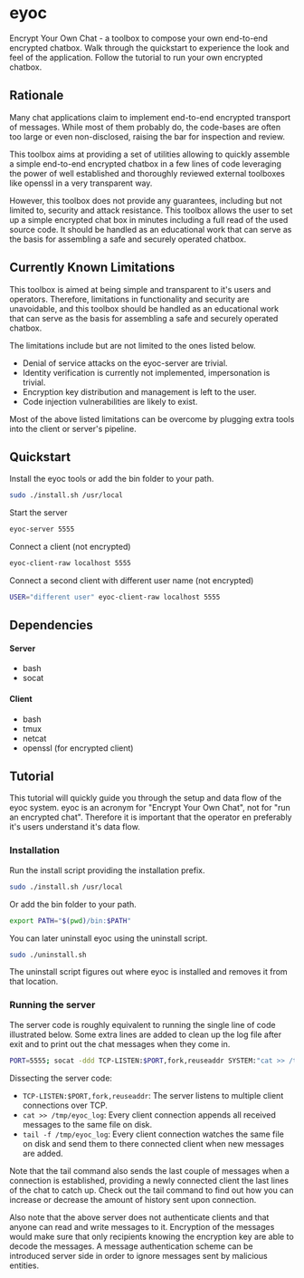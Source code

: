 eyoc
====

Encrypt Your Own Chat - a toolbox to compose your own end-to-end encrypted chatbox.
Walk through the quickstart to experience the look and feel of the application.
Follow the tutorial to run your own encrypted chatbox.


Rationale
---------

Many chat applications claim to implement end-to-end encrypted transport of messages.
While most of them probably do, the code-bases are often too large or even non-disclosed, raising the bar for inspection and review.

This toolbox aims at providing a set of utilities allowing to quickly assemble a simple end-to-end encrypted chatbox in a few lines of code leveraging the power of well established and thoroughly reviewed external toolboxes like openssl in a very transparent way.

However, this toolbox does not provide any guarantees, including but not limited to, security and attack resistance.
This toolbox allows the user to set up a simple encrypted chat box in minutes including a full read of the used source code.
It should be handled as an educational work that can serve as the basis for assembling a safe and securely operated chatbox.


Currently Known Limitations
-----------------

This toolbox is aimed at being simple and transparent to it's users and operators.
Therefore, limitations in functionality and security are unavoidable, and this toolbox should be handled as an educational work that can serve as the basis for assembling a safe and securely operated chatbox.

The limitations include but are not limited to the ones listed below.
- Denial of service attacks on the eyoc-server are trivial.
- Identity verification is currently not implemented, impersonation is trivial.
- Encryption key distribution and management is left to the user.
- Code injection vulnerabilities are likely to exist.

Most of the above listed limitations can be overcome by plugging extra tools into the client or server's pipeline.


Quickstart
----------

Install the eyoc tools or add the bin folder to your path.
```bash
sudo ./install.sh /usr/local
```

Start the server
```bash
eyoc-server 5555
```

Connect a client (not encrypted)
```bash
eyoc-client-raw localhost 5555
```

Connect a second client with different user name (not encrypted)
```bash
USER="different user" eyoc-client-raw localhost 5555
```


Dependencies
------------

#### Server
- bash
- socat

#### Client
- bash
- tmux
- netcat
- openssl (for encrypted client)


Tutorial
--------

This tutorial will quickly guide you through the setup and data flow of the eyoc system.
eyoc is an acronym for "Encrypt Your Own Chat", not for "run an encrypted chat".
Therefore it is important that the operator en preferably it's users understand it's data flow.

### Installation

Run the install script providing the installation prefix.
```bash
sudo ./install.sh /usr/local
```

Or add the bin folder to your path.
```bash
export PATH="$(pwd)/bin:$PATH"
```

You can later uninstall eyoc using the uninstall script.
```bash
sudo ./uninstall.sh
```
The uninstall script figures out where eyoc is installed and removes it from that location.

### Running the server

The server code is roughly equivalent to running the single line of code illustrated below.
Some extra lines are added to clean up the log file after exit and to print out the chat messages when they come in.
```bash
PORT=5555; socat -ddd TCP-LISTEN:$PORT,fork,reuseaddr SYSTEM:"cat >> /tmp/eyoc_log | tail -f /tmp/eyoc_log"
```

Dissecting the server code:
- `TCP-LISTEN:$PORT,fork,reuseaddr`: The server listens to multiple client connections over TCP.
- `cat >> /tmp/eyoc_log`: Every client connection appends all received messages to the same file on disk.
- `tail -f /tmp/eyoc_log`: Every client connection watches the same file on disk and send them to there connected client when new messages are added.

Note that the tail command also sends the last couple of messages when a connection is established, providing a newly connected client the last lines of the chat to catch up. Check out the tail command to find out how you can increase or decrease the amount of history sent upon connection.

Also note that the above server does not authenticate clients and that anyone can read and write messages to it.
Encryption of the messages would make sure that only recipients knowing the encryption key are able to decode the messages.
A message authentication scheme can be introduced server side in order to ignore messages sent by malicious entities.